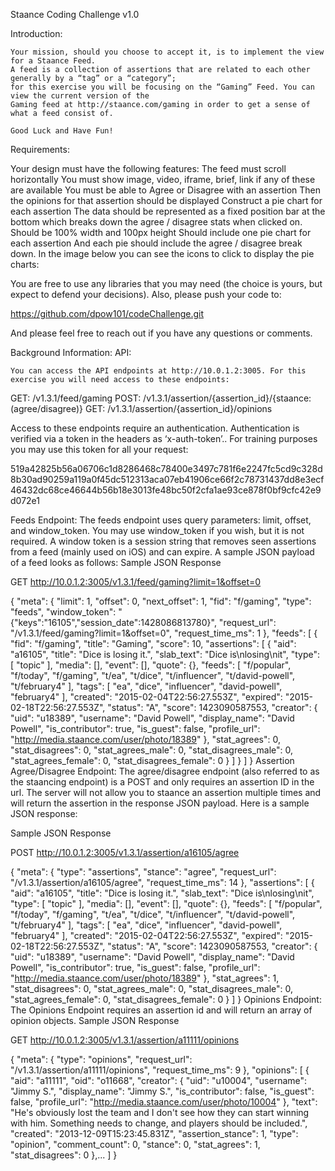 Staance Coding Challenge v1.0

Introduction:

	Your mission, should you choose to accept it, is to implement the view for a Staance Feed.  
	A feed is a collection of assertions that are related to each other generally by a “tag” or a “category”; 
	for this exercise you will be focusing on the “Gaming” Feed. You can view the current version of the 
	Gaming feed at http://staance.com/gaming in order to get a sense of what a feed consist of.  
	
	Good Luck and Have Fun!

Requirements: 

Your design must have the following features:
The feed must scroll horizontally
You must show image, video, iframe, brief, link if any of these are available
You must be able to Agree or Disagree with an assertion
Then the opinions for that assertion should be displayed
Construct a pie chart for each assertion
The data should be represented as a fixed position bar at the bottom which breaks down the agree / disagree stats when clicked on.
Should be 100% width and 100px height
Should include one pie chart for each assertion
And each pie should include the agree / disagree break down.
In the image below you can see the icons to click to display the pie charts:


You are free to use any libraries that you may need (the choice is yours, but expect to defend your decisions).  Also, please push your code to: 

https://github.com/dpow101/codeChallenge.git

And please feel free to reach out if you have any questions or comments.

Background Information:
API:

	You can access the API endpoints at http://10.0.1.2:3005. For this exercise you will need access to these endpoints:
GET: /v1.3.1/feed/gaming
POST: /v1.3.1/assertion/{assertion_id}/{staance: (agree/disagree)}
GET: /v1.3.1/assertion/{assertion_id}/opinions

Access to these endpoints require an authentication.  Authentication is verified via a token in the headers as ‘x-auth-token’..  For training purposes you may use this token for all your request: 

519a42825b56a06706c1d8286468c78400e3497c781f6e2247fc5cd9c328d8b30ad90259a119a0f45dc512313aca07eb41906ce66f2c78731437dd8e3ecf46432dc68ce46644b56b18e3013fe48bc50f2cfa1ae93ce878f0bf9cfc42e9d072e1

Feeds Endpoint:
	The feeds endpoint uses query parameters: limit, offset, and window_token. You may use window_token if you wish, but it is not required. A window token is a session string that removes seen assertions from a feed (mainly used on iOS) and can expire. A sample JSON payload of a feed looks as follows: 
Sample JSON Response

GET  http://10.0.1.2:3005/v1.3.1/feed/gaming?limit=1&offset=0

{
    "meta": {
        "limit": 1,
        "offset": 0,
        "next_offset": 1,
        "fid": "f/gaming",
        "type": "feeds",
        "window_token": "{\"keys\":\"16105\",\"session_date\":1428086813780}",
        "request_url": "/v1.3.1/feed/gaming?limit=1&offset=0",
        "request_time_ms": 1
    },
    "feeds": [
        {
            "fid": "f/gaming",
            "title": "Gaming",
            "score": 10,
            "assertions": [
                {
                    "aid": "a16105",
                    "title": "Dice is losing it.",
                    "slab_text": "Dice is\nlosing\nit",
                    "type": [
                        "topic"
                    ],
                    "media": [],
                    "event": [],
                    "quote": {},
                    "feeds": [
                        "f/popular",
                        "f/today",
                        "f/gaming",
                        "t/ea",
                        "t/dice",
                        "t/influencer",
                        "t/david-powell",
                        "t/february4"
                    ],
                    "tags": [
                        "ea",
                        "dice",
                        "influencer",
                        "david-powell",
                        "february4"
                    ],
                    "created": "2015-02-04T22:56:27.553Z",
                    "expired": "2015-02-18T22:56:27.553Z",
                    "status": "A",
                    "score": 1423090587553,
                    "creator": {
                        "uid": "u18389",
                        "username": "David Powell",
                        "display_name": "David Powell",
                        "is_contributor": true,
                        "is_guest": false,
                        "profile_url": "http://media.staance.com/user/photo/18389"
                    },
                    "stat_agrees": 0,
                    "stat_disagrees": 0,
                    "stat_agrees_male": 0,
                    "stat_disagrees_male": 0,
                    "stat_agrees_female": 0,
                    "stat_disagrees_female": 0
                }
            ]
        }
    ]
}
Assertion Agree/Disagree Endpoint:
	The agree/disagree endpoint (also referred to as the staancing endpoint) is a POST and only requires an assertion ID in the url. The server will not allow you to staance an assertion multiple times and will return the assertion in the response JSON payload. Here is a sample JSON response:

Sample JSON Response

POST http://10.0.1.2:3005/v1.3.1/assertion/a16105/agree

{
    "meta": {
        "type": "assertions",
        "stance": "agree",
        "request_url": "/v1.3.1/assertion/a16105/agree",
        "request_time_ms": 14
    },
    "assertions": [
        {
            "aid": "a16105",
            "title": "Dice is losing it.",
            "slab_text": "Dice is\nlosing\nit",
            "type": [
                "topic"
            ],
            "media": [],
            "event": [],
            "quote": {},
            "feeds": [
                "f/popular",
                "f/today",
                "f/gaming",
                "t/ea",
                "t/dice",
                "t/influencer",
                "t/david-powell",
                "t/february4"
            ],
            "tags": [
                "ea",
                "dice",
                "influencer",
                "david-powell",
                "february4"
            ],
            "created": "2015-02-04T22:56:27.553Z",
            "expired": "2015-02-18T22:56:27.553Z",
            "status": "A",
            "score": 1423090587553,
            "creator": {
                "uid": "u18389",
                "username": "David Powell",
                "display_name": "David Powell",
                "is_contributor": true,
                "is_guest": false,
                "profile_url": "http://media.staance.com/user/photo/18389"
            },
            "stat_agrees": 1,
            "stat_disagrees": 0,
            "stat_agrees_male": 0,
            "stat_disagrees_male": 0,
            "stat_agrees_female": 0,
            "stat_disagrees_female": 0
        }
    ]
}
Opinions Endpoint:
	The Opinions Endpoint requires an assertion id and will return an array of opinion objects.
Sample JSON Response

GET http://10.0.1.2:3005/v1.3.1/assertion/a11111/opinions

{
    "meta": {
        "type": "opinions",
        "request_url": "/v1.3.1/assertion/a11111/opinions",
        "request_time_ms": 9
    },
    "opinions": [
        {
            "aid": "a11111",
            "oid": "o11668",
            "creator": {
                "uid": "u10004",
                "username": "Jimmy S.",
                "display_name": "Jimmy S.",
                "is_contributor": false,
                "is_guest": false,
                "profile_url": "http://media.staance.com/user/photo/10004"
            },
            "text": "He's obviously lost the team and I don't see how they can start winning with him. Something needs to change, and players should be included.",
            "created": "2013-12-09T15:23:45.831Z",
            "assertion_stance": 1,
            "type": "opinion",
            "comment_count": 0,
            "stance": 0,
            "stat_agrees": 1,
            "stat_disagrees": 0
        },...
    ]
}

